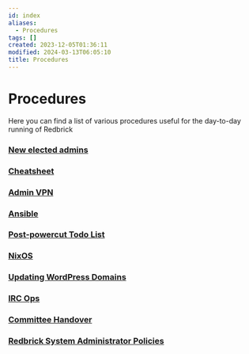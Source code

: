 ```yaml
---
id: index
aliases:
  - Procedures
tags: []
created: 2023-12-05T01:36:11
modified: 2024-03-13T06:05:10
title: Procedures
---
```


# Procedures

Here you can find a list of various procedures useful for the day-to-day running of Redbrick

### [New elected admins](new-admins.md)

### [Cheatsheet](cheatsheet.md)

### [Admin VPN](vpn.md)

### [Ansible](ansible.md)

### [Post-powercut Todo List](post-powercut.md)

### [NixOS](nixos.md)

### [Updating WordPress Domains](update-wp-domain.md)

### [IRC Ops](irc-ops.md)

### [Committee Handover](handover.md)

### [Redbrick System Administrator Policies](policies.md)
